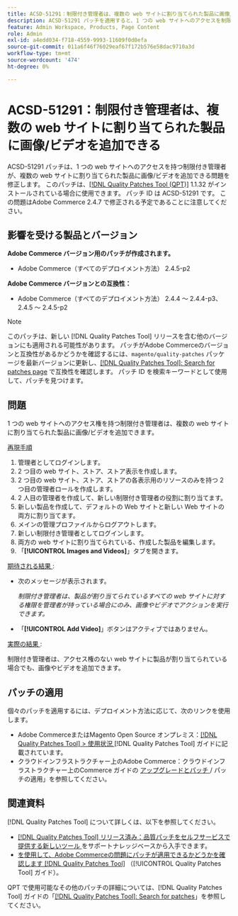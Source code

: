 ```yaml
---
title: ACSD-51291：制限付き管理者は、複数の web サイトに割り当てられた製品に画像/ビデオを追加できる
description: ACSD-51291 パッチを適用すると、1 つの web サイトへのアクセスを制限された管理者が、複数の web サイトに割り当てられた製品に画像/ビデオを追加できるAdobe Commerceの問題を修正できます。
feature: Admin Workspace, Products, Page Content
role: Admin
exl-id: a4edd034-f718-4559-9993-11609f0d0efa
source-git-commit: 011a6f46f76029eaf67f172b576e58dac9710a3d
workflow-type: tm+mt
source-wordcount: '474'
ht-degree: 0%

---
```


# ACSD-51291：制限付き管理者は、複数の web サイトに割り当てられた製品に画像/ビデオを追加できる

ACSD-51291 パッチは、1 つの web サイトへのアクセスを持つ制限付き管理者が、複数の web サイトに割り当てられた製品に画像/ビデオを追加できる問題を修正します。 このパッチは、[[!DNL Quality Patches Tool (QPT)]](https://experienceleague.adobe.com/en/docs/commerce-operations/tools/quality-patches-tool/quality-patches-tool-to-self-serve-quality-patches) 1.1.32 がインストールされている場合に使用できます。 パッチ ID は ACSD-51291 です。 この問題はAdobe Commerce 2.4.7 で修正される予定であることに注意してください。

## 影響を受ける製品とバージョン

**Adobe Commerce バージョン用のパッチが作成されます。**

* Adobe Commerce（すべてのデプロイメント方法） 2.4.5-p2

**Adobe Commerce バージョンとの互換性：**

* Adobe Commerce（すべてのデプロイメント方法） 2.4.4 ～ 2.4.4-p3、2.4.5 ～ 2.4.5-p2

>[!NOTE]
>
>このパッチは、新しい [!DNL Quality Patches Tool] リリースを含む他のバージョンにも適用される可能性があります。 パッチがAdobe Commerceのバージョンと互換性があるかどうかを確認するには、`magento/quality-patches` パッケージを最新バージョンに更新し、[[!DNL Quality Patches Tool]: Search for patches page](https://experienceleague.adobe.com/tools/commerce-quality-patches/index.html) で互換性を確認します。 パッチ ID を検索キーワードとして使用して、パッチを見つけます。

## 問題

1 つの web サイトへのアクセス権を持つ制限付き管理者は、複数の web サイトに割り当てられた製品に画像/ビデオを追加できます。

<u> 再現手順 </u>

1. 管理者としてログインします。
1. 2 つ目の web サイト、ストア、ストア表示を作成します。
1. 2 つ目の web サイト、ストア、ストアの各表示用のリソースのみを持つ 2 つ目の管理者ロールを作成します。
1. 2 人目の管理者を作成して、新しい制限付き管理者の役割に割り当てます。
1. 新しい製品を作成して、デフォルトの Web サイトと新しい Web サイトの両方に割り当てます。
1. メインの管理プロファイルからログアウトします。
1. 新しい制限付き管理者としてログインします。
1. 両方の web サイトに割り当てられている、作成した製品を編集します。
1. 「**[!UICONTROL Images and Videos]**」タブを開きます。

<u> 期待される結果 </u>:

* 次のメッセージが表示されます。

  *制限付き管理者は、製品が割り当てられているすべての web サイトに対する権限を管理者が持っている場合にのみ、画像やビデオでアクションを実行できます。*

* 「**[!UICONTROL Add Video]**」ボタンはアクティブではありません。

<u> 実際の結果 </u>:

制限付き管理者は、アクセス権のない web サイトに製品が割り当てられている場合でも、画像やビデオを追加できます。

## パッチの適用

個々のパッチを適用するには、デプロイメント方法に応じて、次のリンクを使用します。

* Adobe CommerceまたはMagento Open Source オンプレミス：[[!DNL Quality Patches Tool] > 使用状況 ](/help/tools/quality-patches-tool/usage.md) [!DNL Quality Patches Tool] ガイドに記載されています。
* クラウドインフラストラクチャー上のAdobe Commerce：クラウドインフラストラクチャー上のCommerce ガイドの [ アップグレードとパッチ ](https://experienceleague.adobe.com/docs/commerce-cloud-service/user-guide/develop/upgrade/apply-patches.html)/ パッチの適用」を参照してください。

## 関連資料

[!DNL Quality Patches Tool] について詳しくは、以下を参照してください。

* [[!DNL Quality Patches Tool]  リリース済み：品質パッチをセルフサービスで提供する新しいツール ](https://experienceleague.adobe.com/en/docs/commerce-operations/tools/quality-patches-tool/quality-patches-tool-to-self-serve-quality-patches) をサポートナレッジベースから入手できます。
* [ を使用して、Adobe Commerceの問題にパッチが適用できるかどうかを確認します  [!DNL Quality Patches Tool]](/help/tools/quality-patches-tool/patches-available-in-qpt/check-patch-for-magento-issue-with-magento-quality-patches.md) （[!UICONTROL Quality Patches Tool] ガイド）。


QPT で使用可能なその他のパッチの詳細については、[!DNL Quality Patches Tool] ガイドの「[[!DNL Quality Patches Tool]: Search for patches](https://experienceleague.adobe.com/tools/commerce-quality-patches/index.html)」を参照してください。

